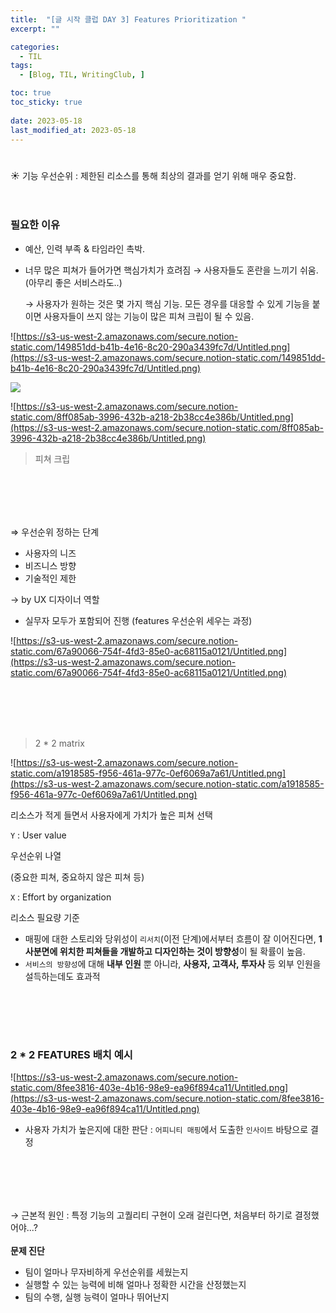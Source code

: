 ```yaml
---
title:  "[글 시작 클럽 DAY 3] Features Prioritization "
excerpt: ""

categories:
  - TIL
tags:
  - [Blog, TIL, WritingClub, ]

toc: true
toc_sticky: true
 
date: 2023-05-18
last_modified_at: 2023-05-18
---
```


# 

<aside>
☀️ 기능 우선순위 : 제한된 리소스를 통해 최상의 결과를 얻기 위해 매우 중요함.
</aside>
<br /><br />

### 필요한 이유

- 예산, 인력 부족 & 타임라인 촉박.
- 너무 많은 피쳐가 들어가면 핵심가치가 흐려짐 → 사용자들도 혼란을 느끼기 쉬움. (아무리 좋은 서비스라도..)
    
    → 사용자가 원하는 것은 몇 가지 핵심 기능. 모든 경우를 대응할 수 있게 기능을 붙이면 사용자들이 쓰지 않는 기능이 많은 피쳐 크립이 될 수 있음.
    

![https://s3-us-west-2.amazonaws.com/secure.notion-static.com/149851dd-b41b-4e16-8c20-290a3439fc7d/Untitled.png](https://s3-us-west-2.amazonaws.com/secure.notion-static.com/149851dd-b41b-4e16-8c20-290a3439fc7d/Untitled.png)

![](https://s3-us-west-2.amazonaws.com/secure.notion-static.com/149851dd-b41b-4e16-8c20-290a3439fc7d/Untitled.png)
> 
> 

![https://s3-us-west-2.amazonaws.com/secure.notion-static.com/8ff085ab-3996-432b-a218-2b38cc4e386b/Untitled.png](https://s3-us-west-2.amazonaws.com/secure.notion-static.com/8ff085ab-3996-432b-a218-2b38cc4e386b/Untitled.png)

> 피쳐 크립
> 
<br /><br />
---

⇒ 우선순위 정하는 단계 

- 사용자의 니즈
- 비즈니스 방향
- 기술적인 제한

→ by UX 디자이너 역할 

+ 실무자 모두가 포함되어 진행 (features 우선순위 세우는 과정) 

![https://s3-us-west-2.amazonaws.com/secure.notion-static.com/67a90066-754f-4fd3-85e0-ac68115a0121/Untitled.png](https://s3-us-west-2.amazonaws.com/secure.notion-static.com/67a90066-754f-4fd3-85e0-ac68115a0121/Untitled.png)

<br /><br />
---

> 2 * 2 matrix
> 

![https://s3-us-west-2.amazonaws.com/secure.notion-static.com/a1918585-f956-461a-977c-0ef6069a7a61/Untitled.png](https://s3-us-west-2.amazonaws.com/secure.notion-static.com/a1918585-f956-461a-977c-0ef6069a7a61/Untitled.png)

리소스가 적게 들면서 사용자에게 가치가 높은 피쳐 선택 

`Y` : User value

우선순위 나열 

(중요한 피쳐, 중요하지 않은 피쳐 등)

`X` : Effort by organization

리소스 필요량 기준 

- 매핑에 대한 스토리와 당위성이 `리서치`(이전 단계)에서부터 흐름이 잘 이어진다면, **1사분면에 위치한 피쳐들을 개발하고 디자인하는 것이 방향성**이 될 확률이 높음.
- `서비스의 방향성`에 대해 **내부 인원** 뿐 아니라, **사용자, 고객사, 투자사** 등 외부 인원을 설득하는데도 효과적

<br /><br />
---

### 2 * 2 FEATURES 배치 예시

![https://s3-us-west-2.amazonaws.com/secure.notion-static.com/8fee3816-403e-4b16-98e9-ea96f894ca11/Untitled.png](https://s3-us-west-2.amazonaws.com/secure.notion-static.com/8fee3816-403e-4b16-98e9-ea96f894ca11/Untitled.png)

- 사용자 가치가 높은지에 대한 판단 : `어피니티 매핑`에서 도출한 `인사이트` 바탕으로 결정

<br /><br />
---

→ 근본적 원인 : 특정 기능의 고퀄리티 구현이 오래 걸린다면, 처음부터 하기로 결정했어야...?
<br /><br />
**문제 진단**

- 팀이 얼마나 무자비하게 우선순위를 세웠는지
- 실행할 수 있는 능력에 비해 얼마나 정확한 시간을 산정했는지
- 팀의 수행, 실행 능력이 얼마나 뛰어난지